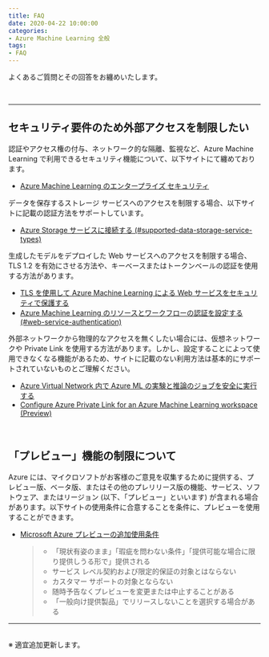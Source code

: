 ```yaml
---
title: FAQ
date: 2020-04-22 10:00:00
categories:
- Azure Machine Learning 全般
tags:
- FAQ
---
```


よくあるご質問とその回答をお纏めいたします。
<!-- more -->
<br>

***
## セキュリティ要件のため外部アクセスを制限したい  

認証やアクセス権の付与、ネットワーク的な隔離、監視など、Azure Machine Learning で利用できるセキュリティ機能について、以下サイトにて纏めております。  

- [Azure Machine Learning のエンタープライズ セキュリティ](https://docs.microsoft.com/ja-jp/azure/machine-learning/concept-enterprise-security)

データを保存するストレージ サービスへのアクセスを制限する場合、以下サイトに記載の認証方法をサポートしています。  

- [Azure Storage サービスに接続する (#supported-data-storage-service-types)](https://docs.microsoft.com/ja-jp/azure/machine-learning/how-to-access-data#supported-data-storage-service-types)

生成したモデルをデプロイした Web サービスへのアクセスを制限する場合、TLS 1.2 を有効にさせる方法や、キーベースまたはトークンベールの認証を使用する方法があります。

- [TLS を使用して Azure Machine Learning による Web サービスをセキュリティで保護する](https://docs.microsoft.com/ja-jp/azure/machine-learning/how-to-secure-web-service)  
- [Azure Machine Learning のリソースとワークフローの認証を設定する (#web-service-authentication)](https://docs.microsoft.com/ja-jp/azure/machine-learning/how-to-setup-authentication#web-service-authentication)  

外部ネットワークから物理的なアクセスを無くしたい場合には、仮想ネットワークや Private Link を使用する方法があります。しかし、設定することによって使用できなくなる機能があるため、サイトに記載のない利用方法は基本的にサポートされていないものとご理解ください。

- [Azure Virtual Network 内で Azure ML の実験と推論のジョブを安全に実行する](https://docs.microsoft.com/ja-jp/azure/machine-learning/how-to-enable-virtual-network)  
- [Configure Azure Private Link for an Azure Machine Learning workspace (Preview)](https://docs.microsoft.com/ja-jp/azure/machine-learning/how-to-configure-private-link)  

<br>

## 「プレビュー」機能の制限について

Azure には、マイクロソフトがお客様のご意見を収集するために提供する、プレビュー版、ベータ版、またはその他のプレリリース版の機能、サービス、ソフトウェア、またはリージョン (以下、「プレビュー」といいます) が含まれる場合があります。以下サイトの使用条件に合意することを条件に、プレビューを使用することができます。  

- [Microsoft Azure プレビューの追加使用条件](https://azure.microsoft.com/ja-jp/support/legal/preview-supplemental-terms/)  
   > - 「現状有姿のまま」「瑕疵を問わない条件」「提供可能な場合に限り提供しうる形で」提供される
   > - サービス レベル契約および限定的保証の対象とはならない
   > - カスタマー サポートの対象とならない
   > - 随時予告なくプレビューを変更または中止することがある
   > - 「一般向け提供製品」でリリースしないことを選択する場合がある


***
<br>
※ 適宜追加更新します。
